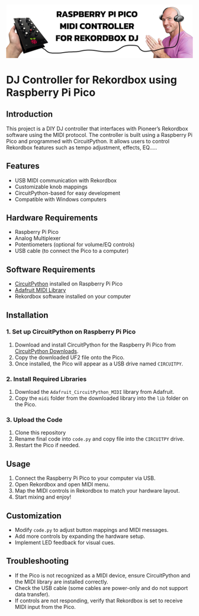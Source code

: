 ![Photo01](https://github.com/kysutrung/customize_rekordbox_controller/blob/main/mediaaa/repo_cover.jpg)


# DJ Controller for Rekordbox using Raspberry Pi Pico

## Introduction
This project is a DIY DJ controller that interfaces with Pioneer’s Rekordbox software using the MIDI protocol. The controller is built using a Raspberry Pi Pico and programmed with CircuitPython. It allows users to control Rekordbox features such as tempo adjustment, effects, EQ.....

## Features
- USB MIDI communication with Rekordbox
- Customizable knob mappings
- CircuitPython-based for easy development
- Compatible with Windows computers

## Hardware Requirements
- Raspberry Pi Pico
- Analog Multiplexer
- Potentiometers (optional for volume/EQ controls)
- USB cable (to connect the Pico to a computer)

## Software Requirements
- [CircuitPython](https://circuitpython.org/) installed on Raspberry Pi Pico
- [Adafruit MIDI Library](https://github.com/adafruit/Adafruit_CircuitPython_MIDI)
- Rekordbox software installed on your computer

## Installation
### 1. Set up CircuitPython on Raspberry Pi Pico
1. Download and install CircuitPython for the Raspberry Pi Pico from [CircuitPython Downloads](https://circuitpython.org/board/raspberry_pi_pico/).
2. Copy the downloaded UF2 file onto the Pico.
3. Once installed, the Pico will appear as a USB drive named `CIRCUITPY`.

### 2. Install Required Libraries
1. Download the `Adafruit_CircuitPython_MIDI` library from Adafruit.
2. Copy the `midi` folder from the downloaded library into the `lib` folder on the Pico.

### 3. Upload the Code
1. Clone this repository
2. Rename final code into `code.py` and copy file into the `CIRCUITPY` drive.
3. Restart the Pico if needed.

## Usage
1. Connect the Raspberry Pi Pico to your computer via USB.
2. Open Rekordbox and open MIDI menu.
3. Map the MIDI controls in Rekordbox to match your hardware layout.
4. Start mixing and enjoy!

## Customization
- Modify `code.py` to adjust button mappings and MIDI messages.
- Add more controls by expanding the hardware setup.
- Implement LED feedback for visual cues.

## Troubleshooting
- If the Pico is not recognized as a MIDI device, ensure CircuitPython and the MIDI library are installed correctly.
- Check the USB cable (some cables are power-only and do not support data transfer).
- If controls are not responding, verify that Rekordbox is set to receive MIDI input from the Pico.

